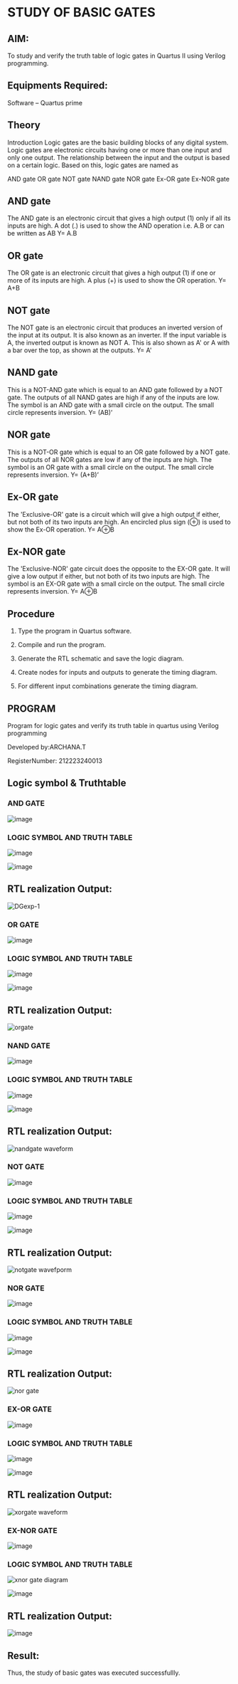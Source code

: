 # STUDY OF BASIC GATES
## AIM:

To study and verify the truth table of logic gates in Quartus II using Verilog programming.

## Equipments Required:

Software – Quartus prime 

## Theory

Introduction Logic gates are the basic building blocks of any digital system. Logic gates are electronic circuits having one or more than one input and only one output. The relationship between the input and the output is based on a certain logic. Based on this, logic gates are named as

AND gate OR gate NOT gate NAND gate NOR gate Ex-OR gate Ex-NOR gate

## AND gate

The AND gate is an electronic circuit that gives a high output (1) only if all its inputs are high. A dot (.) is used to show the AND operation i.e. A.B or can be written as AB
Y= A.B

## OR gate

The OR gate is an electronic circuit that gives a high output (1) if one or more of its inputs are high. A plus (+) is used to show the OR operation.
Y= A+B

## NOT gate

The NOT gate is an electronic circuit that produces an inverted version of the input at its output. It is also known as an inverter. If the input variable is A, the inverted output is known as NOT A. This is also shown as A' or A with a bar over the top, as shown at the outputs.
Y= A'

## NAND gate

This is a NOT-AND gate which is equal to an AND gate followed by a NOT gate. The outputs of all NAND gates are high if any of the inputs are low. The symbol is an AND gate with a small circle on the output. The small circle represents inversion.
Y= (AB)’

## NOR gate

This is a NOT-OR gate which is equal to an OR gate followed by a NOT gate. The outputs of all NOR gates are low if any of the inputs are high. The symbol is an OR gate with a small circle on the output. The small circle represents inversion.
Y= (A+B)’

## Ex-OR gate

The 'Exclusive-OR' gate is a circuit which will give a high output if either, but not both of its two inputs are high. An encircled plus sign (⊕) is used to show the Ex-OR operation.
Y= A⊕B

## Ex-NOR gate

The 'Exclusive-NOR' gate circuit does the opposite to the EX-OR gate. It will give a low output if either, but not both of its two inputs are high. The symbol is an EX-OR gate with a small circle on the output. The small circle represents inversion.
Y= A⊕B

## Procedure

1.	Type the program in Quartus software.

2.	Compile and run the program.

3.	Generate the RTL schematic and save the logic diagram.

4.	Create nodes for inputs and outputs to generate the timing diagram.

5.	For different input combinations generate the timing diagram.


## PROGRAM

Program for logic gates and verify its truth table in quartus using Verilog programming

 Developed by:ARCHANA.T
 
 RegisterNumber: 212223240013
 
## Logic symbol & Truthtable
### AND GATE
![image](https://github.com/ARCHANAT1305/study-of-basic-gates/assets/145975189/cb7bb724-8b45-40af-8405-9c563ccfbb45)

### LOGIC SYMBOL AND TRUTH TABLE
![image](https://github.com/ARCHANAT1305/study-of-basic-gates/assets/145975189/dd2dcf2d-b50a-4d9a-bcff-4559c857f185)

![image](https://github.com/ARCHANAT1305/study-of-basic-gates/assets/145975189/0b7606a2-7958-46c4-8dce-5e33d3a67f13)



## RTL realization Output:

![DGexp-1](https://github.com/ARCHANAT1305/study-of-basic-gates/assets/145975189/646e1b73-e358-414d-bd3d-af683b4fccc5)

### OR GATE
![image](https://github.com/ARCHANAT1305/study-of-basic-gates/assets/145975189/04af8cbf-f7c1-47cb-91f4-7b22bb69d306)

### LOGIC SYMBOL AND TRUTH TABLE
![image](https://github.com/ARCHANAT1305/study-of-basic-gates/assets/145975189/b91cf740-feeb-4fad-a526-fdcf0790e01f)

![image](https://github.com/ARCHANAT1305/study-of-basic-gates/assets/145975189/6a13234f-72c9-412f-8fe4-dec27258d9a8)

## RTL realization Output:
![orgate](https://github.com/ARCHANAT1305/study-of-basic-gates/assets/145975189/f356d5ca-08f3-4a20-beb2-700636a675f3)

### NAND GATE
![image](https://github.com/ARCHANAT1305/study-of-basic-gates/assets/145975189/e0e774a6-675a-4ae5-8c88-4dd038d2d2d9)

### LOGIC SYMBOL AND TRUTH TABLE
![image](https://github.com/ARCHANAT1305/study-of-basic-gates/assets/145975189/96009bf3-ca80-4f9e-a78c-fdd8a24cfc1f)

![image](https://github.com/ARCHANAT1305/study-of-basic-gates/assets/145975189/cf17b691-fdc6-4c12-8e54-8f86144595a9)

## RTL realization Output:
![nandgate waveform](https://github.com/ARCHANAT1305/study-of-basic-gates/assets/145975189/17c61d09-8683-4412-a849-4a42ea63ac13)

### NOT GATE
![image](https://github.com/ARCHANAT1305/study-of-basic-gates/assets/145975189/79d2b7e8-2589-4ebd-a565-7e8ab093bd8a)

### LOGIC SYMBOL AND TRUTH TABLE
![image](https://github.com/ARCHANAT1305/study-of-basic-gates/assets/145975189/117a8e9d-8560-45b5-8dfc-a60ab13e5c91)

![image](https://github.com/ARCHANAT1305/study-of-basic-gates/assets/145975189/85372843-11e7-4c72-9c72-f7d717880eb3)

## RTL realization Output:
![notgate wavefporm](https://github.com/ARCHANAT1305/study-of-basic-gates/assets/145975189/e38ab851-d647-41b7-b7de-2997e27fcd35)

### NOR GATE

![image](https://github.com/ARCHANAT1305/study-of-basic-gates/assets/145975189/4715b206-b384-4531-98db-0d9d21c0a1e0)

### LOGIC SYMBOL AND TRUTH TABLE
![image](https://github.com/ARCHANAT1305/study-of-basic-gates/assets/145975189/c2a6b7a1-77f5-4cdd-a1ae-ad71c2fd0805)

![image](https://github.com/ARCHANAT1305/study-of-basic-gates/assets/145975189/8f6f5031-5c48-47ba-8441-553f40c1fab0)


## RTL realization Output:
![nor gate](https://github.com/ARCHANAT1305/study-of-basic-gates/assets/145975189/4d5c8295-caad-4a6f-ba36-591cc57c33e4)

### EX-OR GATE
![image](https://github.com/ARCHANAT1305/study-of-basic-gates/assets/145975189/62794195-059b-4a3b-9770-016116dc8dcd)

### LOGIC SYMBOL AND TRUTH TABLE
![image](https://github.com/ARCHANAT1305/study-of-basic-gates/assets/145975189/6fb964da-a49c-4c58-b44d-53ec5fffe766)

![image](https://github.com/ARCHANAT1305/study-of-basic-gates/assets/145975189/880d416c-56e1-49c5-be41-b97c5a0c7bfa)

## RTL realization Output:

![xorgate waveform](https://github.com/ARCHANAT1305/study-of-basic-gates/assets/145975189/2dece152-fdd1-4827-8e8f-ba05a7f87a11)

### EX-NOR GATE
![image](https://github.com/ARCHANAT1305/study-of-basic-gates/assets/145975189/0f097a73-285a-4477-aca5-79ad9462a4ce)

### LOGIC SYMBOL AND TRUTH TABLE
![xnor gate diagram](https://github.com/ARCHANAT1305/study-of-basic-gates/assets/145975189/7351e5b4-6475-402a-b7f0-ba8077ff6151)

![image](https://github.com/ARCHANAT1305/study-of-basic-gates/assets/145975189/87155193-516b-49b8-a202-167578e943e8)

## RTL realization Output:
![image](https://github.com/ARCHANAT1305/study-of-basic-gates/assets/145975189/1e994fb0-6b75-4bdb-8636-2d7edc098582)

## Result:
Thus, the study of basic gates was executed successfullly.


